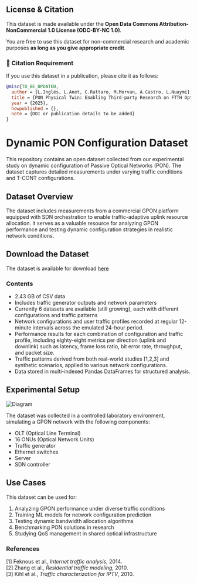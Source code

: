 ## License & Citation

This dataset is made available under the **Open Data Commons Attribution-NonCommercial 1.0 License (ODC-BY-NC 1.0)**.

You are free to use this dataset for non-commercial research and academic purposes **as long as you give appropriate credit**.

### 📌 Citation Requirement

If you use this dataset in a publication, please cite it as follows:

```bibtex
@misc{TO_BE_UPDATED,
  author = {L.Inglés, L.Anet, C.Rattaro, M.Morvan, A.Castro, L.Nuaymi},
  title = {PON Physical Twin: Enabling Third-party Research on FTTH Optimization with Open Datasets},
  year = {2025},
  howpublished = {},
  note = {DOI or publication details to be added}
}
```
# Dynamic PON Configuration Dataset

This repository contains an open dataset collected from our experimental study on dynamic configuration of Passive Optical Networks (PON). The dataset captures detailed measurements under varying traffic conditions and T-CONT configurations.

## Dataset Overview

The dataset includes measurements from a commercial GPON platform equipped with SDN orchestration to enable traffic-adaptive uplink resource allocation. It serves as a valuable resource for analyzing GPON performance and testing dynamic configuration strategies in realistic network conditions.

## Download the Dataset
The dataset is available for download [here](https://partage.imt.fr/index.php/s/nEGj4ENnWYgFGE2)

### Contents
- 2.43 GB of CSV data
- Includes traffic generator outputs and network parameters
- Currently 6 datasets are available (still growing), each with different configurations and traffic patterns
- Network configurations and user traffic profiles recorded at regular 12-minute intervals across the emulated 24-hour period.
- Performance results for each combination of configuration and traffic profile, including eighty-eight metrics per direction (uplink and downlink) such as latency, frame loss ratio, bit error rate, throughput, and packet size.
- Traffic patterns derived from both real-world studies [1,2,3] and synthetic scenarios, applied to various network configurations.
- Data stored in multi-indexed Pandas DataFrames for structured analysis.


## Experimental Setup

![Diagram](imgs/infrastructure_photograph.png)

The dataset was collected in a controlled laboratory environment, simulating a GPON network with the following components:

- OLT (Optical Line Terminal)
- 16 ONUs (Optical Network Units)
- Traffic generator
- Ethernet switches
- Server
- SDN controller

## Use Cases

This dataset can be used for:
1. Analyzing GPON performance under diverse traffic conditions
2. Training ML models for network configuration prediction
3. Testing dynamic bandwidth allocation algorithms
4. Benchmarking PON solutions in research
5. Studying QoS management in shared optical infrastructure

### References
[1] Feknous et al., *Internet traffic analysis*, 2014.  
[2] Zhang et al., *Residential traffic modeling*, 2010.  
[3] Kihl et al., *Traffic characterization for IPTV*, 2010.  
